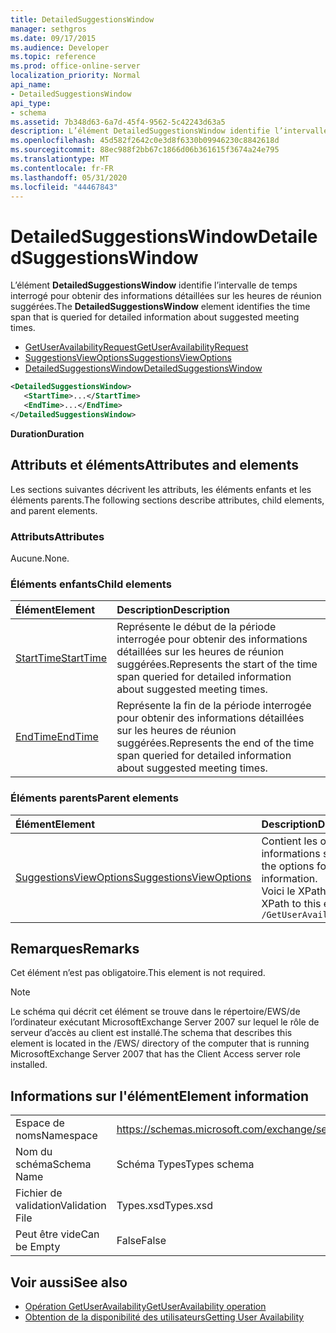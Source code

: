 ```yaml
---
title: DetailedSuggestionsWindow
manager: sethgros
ms.date: 09/17/2015
ms.audience: Developer
ms.topic: reference
ms.prod: office-online-server
localization_priority: Normal
api_name:
- DetailedSuggestionsWindow
api_type:
- schema
ms.assetid: 7b348d63-6a7d-45f4-9562-5c42243d63a5
description: L’élément DetailedSuggestionsWindow identifie l’intervalle de temps interrogé pour obtenir des informations détaillées sur les heures de réunion suggérées.
ms.openlocfilehash: 45d582f2642c0e3d8f6330b09946230c8842618d
ms.sourcegitcommit: 88ec988f2bb67c1866d06b361615f3674a24e795
ms.translationtype: MT
ms.contentlocale: fr-FR
ms.lasthandoff: 05/31/2020
ms.locfileid: "44467843"
---
```

# <a name="detailedsuggestionswindow"></a><span data-ttu-id="decf8-103">DetailedSuggestionsWindow</span><span class="sxs-lookup"><span data-stu-id="decf8-103">DetailedSuggestionsWindow</span></span>

<span data-ttu-id="decf8-104">L’élément **DetailedSuggestionsWindow** identifie l’intervalle de temps interrogé pour obtenir des informations détaillées sur les heures de réunion suggérées.</span><span class="sxs-lookup"><span data-stu-id="decf8-104">The **DetailedSuggestionsWindow** element identifies the time span that is queried for detailed information about suggested meeting times.</span></span> 
  
- [<span data-ttu-id="decf8-105">GetUserAvailabilityRequest</span><span class="sxs-lookup"><span data-stu-id="decf8-105">GetUserAvailabilityRequest</span></span>](getuseravailabilityrequest.md) 
- [<span data-ttu-id="decf8-106">SuggestionsViewOptions</span><span class="sxs-lookup"><span data-stu-id="decf8-106">SuggestionsViewOptions</span></span>](suggestionsviewoptions.md) 
- [<span data-ttu-id="decf8-107">DetailedSuggestionsWindow</span><span class="sxs-lookup"><span data-stu-id="decf8-107">DetailedSuggestionsWindow</span></span>](detailedsuggestionswindow.md)
  
```xml
<DetailedSuggestionsWindow>
   <StartTime>...</StartTime>
   <EndTime>...</EndTime>
</DetailedSuggestionsWindow>
```

 <span data-ttu-id="decf8-108">**Duration**</span><span class="sxs-lookup"><span data-stu-id="decf8-108">**Duration**</span></span>
## <a name="attributes-and-elements"></a><span data-ttu-id="decf8-109">Attributs et éléments</span><span class="sxs-lookup"><span data-stu-id="decf8-109">Attributes and elements</span></span>

<span data-ttu-id="decf8-110">Les sections suivantes décrivent les attributs, les éléments enfants et les éléments parents.</span><span class="sxs-lookup"><span data-stu-id="decf8-110">The following sections describe attributes, child elements, and parent elements.</span></span>
  
### <a name="attributes"></a><span data-ttu-id="decf8-111">Attributs</span><span class="sxs-lookup"><span data-stu-id="decf8-111">Attributes</span></span>

<span data-ttu-id="decf8-112">Aucune.</span><span class="sxs-lookup"><span data-stu-id="decf8-112">None.</span></span>
  
### <a name="child-elements"></a><span data-ttu-id="decf8-113">Éléments enfants</span><span class="sxs-lookup"><span data-stu-id="decf8-113">Child elements</span></span>

|<span data-ttu-id="decf8-114">**Élément**</span><span class="sxs-lookup"><span data-stu-id="decf8-114">**Element**</span></span>|<span data-ttu-id="decf8-115">**Description**</span><span class="sxs-lookup"><span data-stu-id="decf8-115">**Description**</span></span>|
|:-----|:-----|
|[<span data-ttu-id="decf8-116">StartTime</span><span class="sxs-lookup"><span data-stu-id="decf8-116">StartTime</span></span>](starttime.md) <br/> |<span data-ttu-id="decf8-117">Représente le début de la période interrogée pour obtenir des informations détaillées sur les heures de réunion suggérées.</span><span class="sxs-lookup"><span data-stu-id="decf8-117">Represents the start of the time span queried for detailed information about suggested meeting times.</span></span>  <br/> |
|[<span data-ttu-id="decf8-118">EndTime</span><span class="sxs-lookup"><span data-stu-id="decf8-118">EndTime</span></span>](endtime.md) <br/> |<span data-ttu-id="decf8-119">Représente la fin de la période interrogée pour obtenir des informations détaillées sur les heures de réunion suggérées.</span><span class="sxs-lookup"><span data-stu-id="decf8-119">Represents the end of the time span queried for detailed information about suggested meeting times.</span></span>  <br/> |
   
### <a name="parent-elements"></a><span data-ttu-id="decf8-120">Éléments parents</span><span class="sxs-lookup"><span data-stu-id="decf8-120">Parent elements</span></span>

|<span data-ttu-id="decf8-121">**Élément**</span><span class="sxs-lookup"><span data-stu-id="decf8-121">**Element**</span></span>|<span data-ttu-id="decf8-122">**Description**</span><span class="sxs-lookup"><span data-stu-id="decf8-122">**Description**</span></span>|
|:-----|:-----|
|[<span data-ttu-id="decf8-123">SuggestionsViewOptions</span><span class="sxs-lookup"><span data-stu-id="decf8-123">SuggestionsViewOptions</span></span>](suggestionsviewoptions.md) <br/> |<span data-ttu-id="decf8-124">Contient les options permettant d’obtenir des informations sur les suggestions de réunion.</span><span class="sxs-lookup"><span data-stu-id="decf8-124">Contains the options for obtaining meeting suggestion information.</span></span>  <br/> <span data-ttu-id="decf8-125">Voici le XPath de cet élément :</span><span class="sxs-lookup"><span data-stu-id="decf8-125">The following is the XPath to this element:</span></span>  <br/>  `/GetUserAvailabilityRequest/SuggestionViewOptions` <br/> |
   
## <a name="remarks"></a><span data-ttu-id="decf8-126">Remarques</span><span class="sxs-lookup"><span data-stu-id="decf8-126">Remarks</span></span>

<span data-ttu-id="decf8-127">Cet élément n’est pas obligatoire.</span><span class="sxs-lookup"><span data-stu-id="decf8-127">This element is not required.</span></span>
  
> [!NOTE]
> <span data-ttu-id="decf8-128">Le schéma qui décrit cet élément se trouve dans le répertoire/EWS/de l’ordinateur exécutant MicrosoftExchange Server 2007 sur lequel le rôle de serveur d’accès au client est installé.</span><span class="sxs-lookup"><span data-stu-id="decf8-128">The schema that describes this element is located in the /EWS/ directory of the computer that is running MicrosoftExchange Server 2007 that has the Client Access server role installed.</span></span> 
  
## <a name="element-information"></a><span data-ttu-id="decf8-129">Informations sur l'élément</span><span class="sxs-lookup"><span data-stu-id="decf8-129">Element information</span></span>

|||
|:-----|:-----|
|<span data-ttu-id="decf8-130">Espace de noms</span><span class="sxs-lookup"><span data-stu-id="decf8-130">Namespace</span></span>  <br/> |https://schemas.microsoft.com/exchange/services/2006/types  <br/> |
|<span data-ttu-id="decf8-131">Nom du schéma</span><span class="sxs-lookup"><span data-stu-id="decf8-131">Schema Name</span></span>  <br/> |<span data-ttu-id="decf8-132">Schéma Types</span><span class="sxs-lookup"><span data-stu-id="decf8-132">Types schema</span></span>  <br/> |
|<span data-ttu-id="decf8-133">Fichier de validation</span><span class="sxs-lookup"><span data-stu-id="decf8-133">Validation File</span></span>  <br/> |<span data-ttu-id="decf8-134">Types.xsd</span><span class="sxs-lookup"><span data-stu-id="decf8-134">Types.xsd</span></span>  <br/> |
|<span data-ttu-id="decf8-135">Peut être vide</span><span class="sxs-lookup"><span data-stu-id="decf8-135">Can be Empty</span></span>  <br/> |<span data-ttu-id="decf8-136">False</span><span class="sxs-lookup"><span data-stu-id="decf8-136">False</span></span>  <br/> |
   
## <a name="see-also"></a><span data-ttu-id="decf8-137">Voir aussi</span><span class="sxs-lookup"><span data-stu-id="decf8-137">See also</span></span>

- [<span data-ttu-id="decf8-138">Opération GetUserAvailability</span><span class="sxs-lookup"><span data-stu-id="decf8-138">GetUserAvailability operation</span></span>](getuseravailability-operation.md)
- [<span data-ttu-id="decf8-139">Obtention de la disponibilité des utilisateurs</span><span class="sxs-lookup"><span data-stu-id="decf8-139">Getting User Availability</span></span>](https://msdn.microsoft.com/library/d4133fcb-9b0f-4e6b-aadf-a389da83516a%28Office.15%29.aspx)

